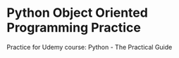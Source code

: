 # Python Object Oriented Programming Practice
Practice for Udemy course: Python - The Practical Guide

